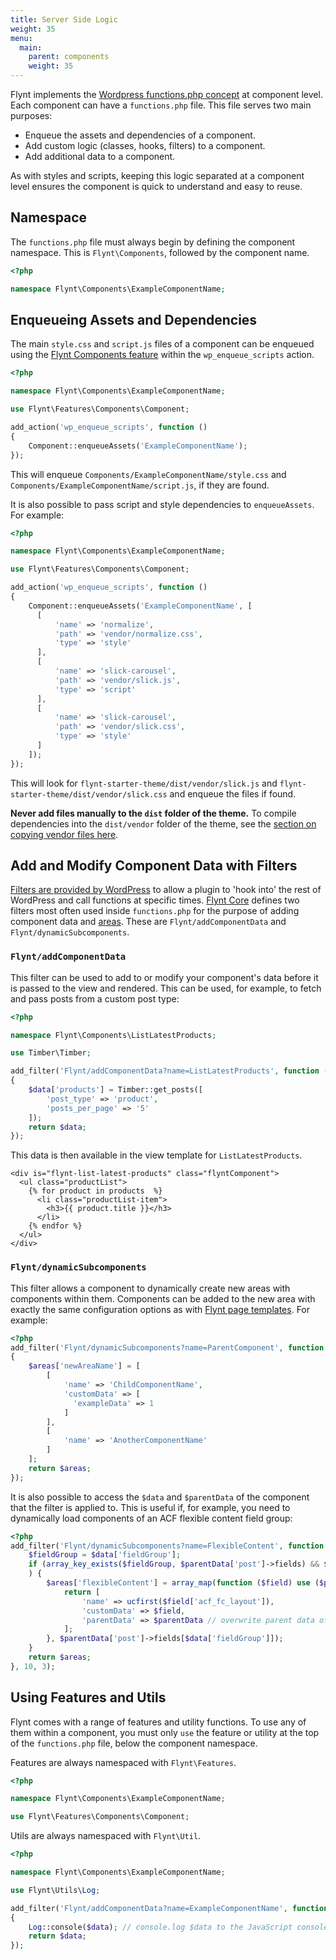 ```yaml
---
title: Server Side Logic
weight: 35
menu:
  main:
    parent: components
    weight: 35
---
```


Flynt implements the [Wordpress functions.php concept](https://codex.wordpress.org/Functions_File_Explained) at component level. Each component can have a `functions.php` file. This file serves two main purposes:

- Enqueue the assets and dependencies of a component.
- Add custom logic (classes, hooks, filters) to a component.
- Add additional data to a component.

As with styles and scripts, keeping this logic separated at a component level ensures the component is quick to understand and easy to reuse.

## Namespace

The `functions.php` file must always begin by defining the component namespace. This is `Flynt\Components`, followed by the component name.

```php
<?php

namespace Flynt\Components\ExampleComponentName;
```

## Enqueueing Assets and Dependencies
The main `style.css` and `script.js` files of a component can be enqueued using the [Flynt Components feature](https://github.com/flyntwp/flynt-starter-theme/blob/master/Features/Components) within the `wp_enqueue_scripts` action.

```php
<?php

namespace Flynt\Components\ExampleComponentName;

use Flynt\Features\Components\Component;

add_action('wp_enqueue_scripts', function ()
{
    Component::enqueueAssets('ExampleComponentName');
});
```

This will enqueue `Components/ExampleComponentName/style.css` and `Components/ExampleComponentName/script.js`, if they are found.

It is also possible to pass script and style dependencies to `enqueueAssets`. For example:

```php
<?php

namespace Flynt\Components\ExampleComponentName;

use Flynt\Features\Components\Component;

add_action('wp_enqueue_scripts', function ()
{
    Component::enqueueAssets('ExampleComponentName', [
      [
          'name' => 'normalize',
          'path' => 'vendor/normalize.css',
          'type' => 'style'
      ],
      [
          'name' => 'slick-carousel',
          'path' => 'vendor/slick.js',
          'type' => 'script'
      ],
      [
          'name' => 'slick-carousel',
          'path' => 'vendor/slick.css',
          'type' => 'style'
      ]
    ]);
});
```

This will look for `flynt-starter-theme/dist/vendor/slick.js` and `flynt-starter-theme/dist/vendor/slick.css` and enqueue the files if found.

**Never add files manually to the `dist` folder of the theme.** To compile dependencies into the `dist/vendor` folder of the theme, see the [section on copying vendor files here](/guide/components/client-side-scripts/#add-third-party-dependencies).

## Add and Modify Component Data with Filters
[Filters are provided by WordPress](https://codex.wordpress.org/Plugin_API) to allow a plugin to 'hook into' the rest of WordPress and call functions at specific times. [Flynt Core](/guide/core/) defines two filters most often used inside `functions.php` for the purpose of adding component data and [areas](/guide/components/what-is-component#what-is-an-area). These are `Flynt/addComponentData` and `Flynt/dynamicSubcomponents`.

### `Flynt/addComponentData`
This filter can be used to add to or modify your component's data before it is passed to the view and rendered. This can be used, for example, to fetch and pass posts from a custom post type:

```php
<?php

namespace Flynt\Components\ListLatestProducts;

use Timber\Timber;

add_filter('Flynt/addComponentData?name=ListLatestProducts', function ($data)
{
    $data['products'] = Timber::get_posts([
        'post_type' => 'product',
        'posts_per_page' => '5'
    ]);
    return $data;
});
```

This data is then available in the view template for `ListLatestProducts`.

```twig
<div is="flynt-list-latest-products" class="flyntComponent">
  <ul class="productList">
    {% for product in products  %}
      <li class="productList-item">
        <h3>{{ product.title }}</h3>
      </li>
    {% endfor %}
  </ul>
</div>
```

### `Flynt/dynamicSubcomponents`
This filter allows a component to dynamically create new areas with components within them. Components can be added to the new area with exactly the same configuration options as with [Flynt page templates](/guide/configuration/page-templates). For example:

```php
<?php
add_filter('Flynt/dynamicSubcomponents?name=ParentComponent', function ($areas)
{
    $areas['newAreaName'] = [
        [
            'name' => 'ChildComponentName',
            'customData' => [
              'exampleData' => 1
            ]
        ],
        [
            'name' => 'AnotherComponentName'
        ]
    ];
    return $areas;
});
```

It is also possible to access the `$data` and `$parentData` of the component that the filter is applied to. This is useful if, for example, you need to dynamically load components of an ACF flexible content field group:

```php
<?php
add_filter('Flynt/dynamicSubcomponents?name=FlexibleContent', function ($areas, $data, $parentData) {
    $fieldGroup = $data['fieldGroup'];
    if (array_key_exists($fieldGroup, $parentData['post']->fields) && $parentData['post']->fields[$fieldGroup] !== false
    ) {
        $areas['flexibleContent'] = array_map(function ($field) use ($parentData) {
            return [
                'name' => ucfirst($field['acf_fc_layout']),
                'customData' => $field,
                'parentData' => $parentData // overwrite parent data of child components
            ];
        }, $parentData['post']->fields[$data['fieldGroup']]);
    }
    return $areas;
}, 10, 3);
```

## Using Features and Utils

Flynt comes with a range of features and utility functions. To use any of them within a component, you must only `use` the feature or utility at the top of the `functions.php` file, below the component namespace.

Features are always namespaced with `Flynt\Features`.

```php
<?php

namespace Flynt\Components\ExampleComponentName;

use Flynt\Features\Components\Component;
```

Utils are always namespaced with `Flynt\Util`.

```php
<?php

namespace Flynt\Components\ExampleComponentName;

use Flynt\Utils\Log;

add_filter('Flynt/addComponentData?name=ExampleComponentName', function ($data)
{
    Log::console($data); // console.log $data to the JavaScript console.
    return $data;
});
```

